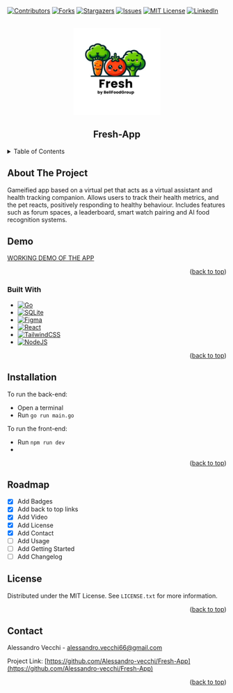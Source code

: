 <a name="readme-top"></a>
<!-- PROJECT SHIELDS -->
<!--
*** I'm using markdown "reference style" links for readability.
*** Reference links are enclosed in brackets [ ] instead of parentheses ( ).
*** See the bottom of this document for the declaration of the reference variables
*** for contributors-url, forks-url, etc. This is an optional, concise syntax you may use.
*** https://www.markdownguide.org/basic-syntax/#reference-style-links
-->
[![Contributors][contributors-shield]][contributors-url]
[![Forks][forks-shield]][forks-url]
[![Stargazers][stars-shield]][stars-url]
[![Issues][issues-shield]][issues-url]
[![MIT License][license-shield]][license-url]
[![LinkedIn][linkedin-shield]][linkedin-url]

<!-- PROJECT LOGO -->
<br />
<div align="center">
  <a href="https://github.com/alessandro-vecchi/Fresh-App">
    <img src="images/thumbnail.jpeg" alt="Logo" width="200">
  </a>

  <h2 align="center">Fresh-App</h2>

  
</div>


<!-- TABLE OF CONTENTS -->
<details>
  <summary>Table of Contents</summary>
  <ol>
    <li>
      <a href="#about-the-project">About The Project</a>
      <ul>
        <li><a href="#built-with">Built With</a></li>
      </ul>
    </li>
    <li><a href="#demo">Demo</a></li>
    <li><a href="#getting-started">Getting Started</a></li>
    <li><a href="#usage">Installation</a></li>
    <li><a href="#roadmap">Roadmap</a></li>
    <li><a href="#license">License</a></li>
    <li><a href="#contact">Contact</a></li>
  </ol>
</details>



<!-- ABOUT THE PROJECT -->
## About The Project


Gameified app based on a virtual pet that acts as a virtual assistant and health tracking companion. Allows users to track their health metrics, and the pet reacts, positively responding to healthy behaviour. Includes features such as forum spaces, a leaderboard, smart watch pairing and AI food recognition systems.


## Demo

[WORKING DEMO OF THE APP](bell-health.vercel.app)

<p align="right">(<a href="#readme-top">back to top</a>)</p>



### Built With

* [![Go][Go-badge]][Go-url]
* [![SQLite][SQLite-badge]][SQLite-url]
* [![Figma][Figma-badge]][Figma-url]
* [![React][React-badge]][React-url]
* [![TailwindCSS][TailwindCSS-badge]][TailwindCSS-url]
* [![NodeJS][NodeJS-badge]][NodeJS-url]

<p align="right">(<a href="#readme-top">back to top</a>)</p>

<!-- USAGE EXAMPLES -->
## Installation

To run the back-end:

- Open a terminal
- Run `go run main.go`

To run the front-end:

- Run `npm run dev`
- 
<p align="right">(<a href="#readme-top">back to top</a>)</p>

<!-- ROADMAP -->
## Roadmap

- [x] Add Badges
- [x] Add back to top links
- [x] Add Video
- [x] Add License 
- [x] Add Contact
- [ ] Add Usage
- [ ] Add Getting Started
- [ ] Add Changelog
      
<!-- LICENSE -->
## License

Distributed under the MIT License. See `LICENSE.txt` for more information.

<p align="right">(<a href="#readme-top">back to top</a>)</p>



<!-- CONTACT -->
## Contact

Alessandro Vecchi - alessandro.vecchi66@gmail.com

Project Link: [https://github.com/Alessandro-vecchi/Fresh-App](https://github.com/Alessandro-vecchi/Fresh-App)

<p align="right">(<a href="#readme-top">back to top</a>)</p>

<!-- MARKDOWN LINKS & IMAGES -->
<!-- https://www.markdownguide.org/basic-syntax/#reference-style-links
[contributors-shield]: https://img.shields.io/github/contributors/github_username/repo_name.svg?style=for-the-badge
[contributors-url]: https://github.com/github_username/repo_name/graphs/contributors

https://github.com/Ileriayo/markdown-badges
-->
[contributors-shield]: https://img.shields.io/github/contributors/Alessandro-vecchi/Fresh-App.svg?style=for-the-badge
[contributors-url]: https://github.com/Alessandro-vecchi/Fresh-App/graphs/contributors

[forks-shield]: https://img.shields.io/github/forks/Alessandro-vecchi/Fresh-App.svg?style=for-the-badge
[forks-url]: https://github.com/Alessandro-vecchi/Fresh-App/network/members

[stars-shield]: https://img.shields.io/github/stars/Alessandro-vecchi/Fresh-App.svg?style=for-the-badge
[stars-url]: https://github.com/Alessandro-vecchi/Fresh-App/stargazers

[issues-shield]: https://img.shields.io/github/issues/Alessandro-vecchi/Fresh-App.svg?style=for-the-badge
[issues-url]: https://github.com/Alessandro-vecchi/Fresh-App/issues

[license-shield]: https://img.shields.io/github/license/Alessandro-vecchi/Fresh-App.svg?style=for-the-badge
[license-url]: https://github.com/Alessandro-vecchi/Fresh-App/blob/master/LICENSE.txt

[linkedin-shield]: https://img.shields.io/badge/-LinkedIn-black.svg?style=for-the-badge&logo=linkedin&colorB=555
[linkedin-url]: https://linkedin.com/in/alessandro-v-6711

[product-screenshot]: images/thumbnail.png


[Go-badge]: https://img.shields.io/badge/go-%2300ADD8.svg?style=for-the-badge&logo=go&logoColor=white
[Go-url]: https://go.dev/

[SQLite-badge]: https://img.shields.io/badge/sqlite-%2307405e.svg?style=for-the-badge&logo=sqlite&logoColor=white
[SQLite-url]: https://sqlite.org/

[Figma-badge]: https://img.shields.io/badge/figma-%23F24E1E.svg?style=for-the-badge&logo=figma&logoColor=white
[Figma-url]: https://figma.com/

[React-badge]: https://img.shields.io/badge/react-%2320232a.svg?style=for-the-badge&logo=react&logoColor=%2361DAFB
[React-url]: https://react.dev/

[TailwindCSS-badge]: https://img.shields.io/badge/tailwindcss-%2338B2AC.svg?style=for-the-badge&logo=tailwind-css&logoColor=white
[TailwindCSS-url]: https://tailwindcss.com/

[NodeJS-badge]: https://img.shields.io/badge/node.js-6DA55F?style=for-the-badge&logo=node.js&logoColor=white
[NodeJS-url]: https://NodeJS.org/


